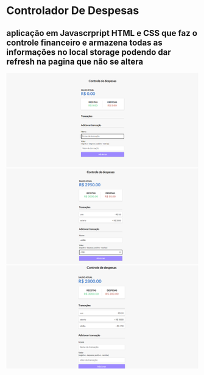 # __Controlador De Despesas__


## aplicação em __Javascrpript__ __HTML__ e __CSS__ que faz o controle financeiro e armazena todas as informações no local storage podendo dar refresh na pagina que não se altera

![screen01](Assets/screen01.png)
![screen02](Assets/screen02.png)
![screen03](Assets/screen03.png)